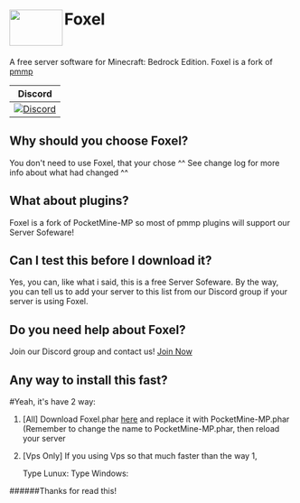 <h1>Foxel<img src="https://i.ibb.co/VJ8ds1v/abc.png" height="64" width="94" align="left"></img></h1>
<br />

A free server software for Minecraft: Bedrock Edition. Foxel is a fork of [pmmp](https://github.com/pmmp/PocketMine-MP)

| Discord | 
| :---: |
| [![Discord](https://img.shields.io/discord/427472879072968714.svg?style=flat-square&label=discord&colorB=7289da)](https://discord.gg/uK7Qgr4)|

## Why should you choose Foxel?

You don't need to use Foxel, that your chose ^^
See change log for more info about what had changed ^^

## What about plugins?

Foxel is a fork of PocketMine-MP so most of pmmp plugins will support our Server Sofeware!

## Can I test this before I download it?

Yes, you can, like what i said, this is a free Server Sofeware.
By the way, you can tell us to add your server to this list from our Discord group if your server is using Foxel.

## Do you need help about Foxel?
Join our Discord group and contact us!
[Join Now](https://discord.gg/uK7Qgr4)
## Any way to install this fast?
#Yeah, it's have 2 way:
1. [All] Download Foxel.phar [here](https://github.com) and replace it with PocketMine-MP.phar (Remember to change the name to PocketMine-MP.phar, then reload your server
2. [Vps Only] If you using Vps so that much faster than the way 1,
	
	Type Lunux:
	Type Windows:
	
######Thanks for read this!
